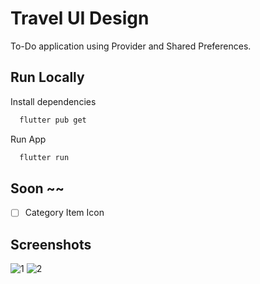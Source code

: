 # Travel UI Design
To-Do application using Provider and Shared Preferences.


## Run Locally

Install dependencies

```bash
  flutter pub get
```

Run App

```bash
  flutter run
```


## Soon ~~

- [ ] Category Item Icon



## Screenshots
![1]()
![2]()